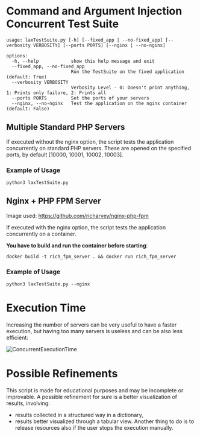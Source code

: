 # Command and Argument Injection Concurrent Test Suite  

```
usage: laxTestSuite.py [-h] [--fixed_app | --no-fixed_app] [--verbosity VERBOSITY] [--ports PORTS] [--nginx | --no-nginx]

options:
  -h, --help            show this help message and exit
  --fixed_app, --no-fixed_app
                        Run the TestSuite on the fixed application (default: True)
  --verbosity VERBOSITY
                        Verbosity Level - 0: Doesn't print anything, 1: Prints only failure, 2: Prints all
  --ports PORTS         Set the ports of your servers
  --nginx, --no-nginx   Test the application on the nginx container (default: False)
```

## Multiple Standard PHP Servers
If executed without the nginx option, the script tests the application concurrently on standard PHP servers.
These are opened on the specified ports, by default [10000, 10001, 10002, 10003].

### Example of Usage
```python3 laxTestSuite.py```

## Nginx + PHP FPM Server
Image used: https://github.com/richarvey/nginx-php-fpm

If executed with the nginx option, the script tests the application concurrently on a container.

**You have to build and run the container before starting**:

```docker build -t rich_fpm_server . && docker run rich_fpm_server```

### Example of Usage
```python3 laxTestSuite.py --nginx```

# Execution Time 
Increasing the number of servers can be very useful to have a faster execution, but having too many servers is useless and can be also less efficient:

![ConcurrentExecutionTime](./Results/times.png)  

# Possible Refinements
This script is made for educational purposes and may be incomplete or improvable.
A possible refinement for sure is a better visualization of results, involving:
- results collected in a structured way in a dictionary,
- results better visualized through a tabular view.
Another thing to do is to release resources also if the user stops the execution manually.